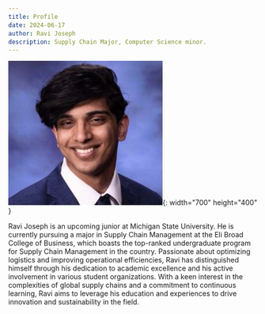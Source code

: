 ```yaml
---
title: Profile
date: 2024-06-17 
author: Ravi Joseph
description: Supply Chain Major, Computer Science minor. 
---
```


![Desktop View](/assets/img/Business_photo.JPG){: width="700" height="400" }

Ravi Joseph is an upcoming junior at Michigan State University. He is currently pursuing a major in Supply Chain Management at the Eli Broad College of Business, which boasts the top-ranked undergraduate program for Supply Chain Management in the country. Passionate about optimizing logistics and improving operational efficiencies, Ravi has distinguished himself through his dedication to academic excellence and his active involvement in various student organizations. With a keen interest in the complexities of global supply chains and a commitment to continuous learning, Ravi aims to leverage his education and experiences to drive innovation and sustainability in the field. 
